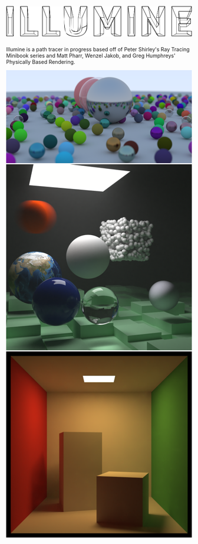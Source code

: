![Illumine](header.png)
=============================

Illumine is a path tracer in progress based off of Peter Shirley's
Ray Tracing Minibook series and Matt Pharr, Wenzel Jakob,
and Greg Humphreys' Physically Based Rendering.

![Spheres](random_spheres.png)
![SpheresInBox](spheres_in_box.png)
![CornellBox](cornell_box_denoised.png)

